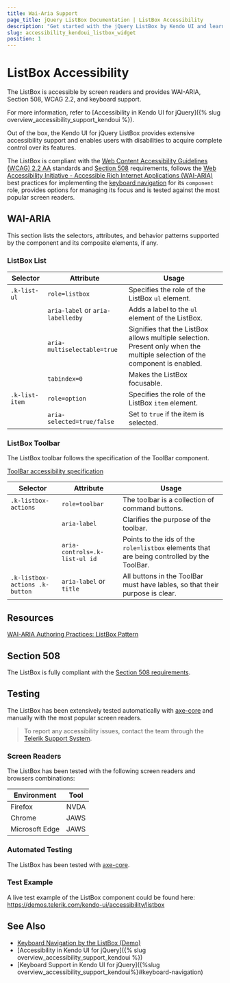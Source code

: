 ```yaml
---
title: Wai-Aria Support
page_title: jQuery ListBox Documentation | ListBox Accessibility
description: "Get started with the jQuery ListBox by Kendo UI and learn about its accessibility support for WAI-ARIA, Section 508, and WCAG 2.2."
slug: accessibility_kendoui_listbox_widget
position: 1
---
```


# ListBox Accessibility

The ListBox is accessible by screen readers and provides WAI-ARIA, Section 508, WCAG 2.2, and keyboard support.

 For more information, refer to [Accessibility in Kendo UI for jQuery]({% slug overview_accessibility_support_kendoui %}).




Out of the box, the Kendo UI for jQuery ListBox provides extensive accessibility support and enables users with disabilities to acquire complete control over its features.


The ListBox is compliant with the [Web Content Accessibility Guidelines (WCAG) 2.2 AA](https://www.w3.org/TR/WCAG22/) standards and [Section 508](https://www.section508.gov/) requirements, follows the [Web Accessibility Initiative - Accessible Rich Internet Applications (WAI-ARIA)](https://www.w3.org/WAI/ARIA/apg/) best practices for implementing the [keyboard navigation](#keyboard-navigation) for its `component` role, provides options for managing its focus and is tested against the most popular screen readers.

## WAI-ARIA


This section lists the selectors, attributes, and behavior patterns supported by the component and its composite elements, if any.

### ListBox List

| Selector | Attribute | Usage |
| -------- | --------- | ----- |
| `.k-list-ul` | `role=listbox` | Specifies the role of the ListBox `ul` element. |
|  | `aria-label` or `aria-labelledby` | Adds a label to the `ul` element of the ListBox. |
|  | `aria-multiselectable=true` | Signifies that the ListBox allows multiple selection. Present only when the multiple selection of the component is enabled. |
|  | `tabindex=0` | Makes the ListBox focusable. |
| `.k-list-item` | `role=option` | Specifies the role of the ListBox `item` element. |
|  | `aria-selected=true/false` | Set to `true` if the item is selected. |

### ListBox Toolbar


The ListBox toolbar follows the specification of the ToolBar component.

[ToolBar accessibility specification]({{toolbar_a11y_link}})

| Selector | Attribute | Usage |
| -------- | --------- | ----- |
| `.k-listbox-actions` | `role=toolbar` | The toolbar is a collection of command buttons. |
|  | `aria-label` | Clarifies the purpose of the toolbar. |
|  | `aria-controls=.k-list-ul id` | Points to the ids of the `role=listbox` elements that are being controlled by the ToolBar. |
| `.k-listbox-actions .k-button` | `aria-label` or `title` | All buttons in the ToolBar must have lables, so that their purpose is clear. |

## Resources

[WAI-ARIA Authoring Practices: ListBox Pattern](https://www.w3.org/WAI/ARIA/apg/patterns/listbox/)

## Section 508


The ListBox is fully compliant with the [Section 508 requirements](http://www.section508.gov/).

## Testing


The ListBox has been extensively tested automatically with [axe-core](https://github.com/dequelabs/axe-core) and manually with the most popular screen readers.

> To report any accessibility issues, contact the team through the [Telerik Support System](https://www.telerik.com/account/support-center).

### Screen Readers


The ListBox has been tested with the following screen readers and browsers combinations:

| Environment | Tool |
| ----------- | ---- |
| Firefox | NVDA |
| Chrome | JAWS |
| Microsoft Edge | JAWS |



### Automated Testing
The ListBox has been tested with [axe-core](https://github.com/dequelabs/axe-core).
### Test Example
A live test example of the ListBox component could be found here: https://demos.telerik.com/kendo-ui/accessibility/listbox
## See Also
* [Keyboard Navigation by the ListBox (Demo)](https://demos.telerik.com/kendo-ui/listbox/keyboard-navigation)
* [Accessibility in Kendo UI for jQuery]({% slug overview_accessibility_support_kendoui %})
* [Keyboard Support in Kendo UI for jQuery]({%slug overview_accessibility_support_kendoui%}#keyboard-navigation)